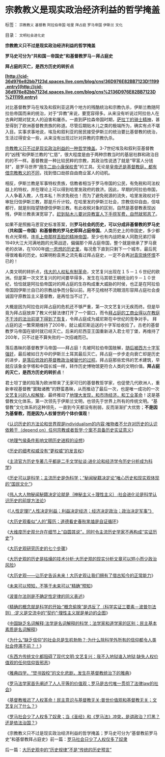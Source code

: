# 宗教教义是现实政治经济利益的哲学掩盖

标签： `宗教教义` `基督教` `阿拉伯帝国` `哈里` `拜占庭` `罗马帝国` `伊斯兰` `文化` 

目录： `文明社会进化史`

**宗教教义只不过是现实政治经济利益的哲学掩盖**

**罗马史可分为“共和国－帝国史”和基督教罗马－拜占庭史**

**拜占庭的灭亡，是西方历史的转折点**

**[http://cid-36d976e82bb7123d.spaces.live.com/blog/cns!36D976E82BB7123D!1199.entry](http://cid-36d976e82bb7123d.spaces.live.com/blog/cns%2136D976E82BB7123D%211199.entry)**

对比基督教罗马在埃及和叙利亚这两个地方的残酷统治和宗教仇杀，伊斯兰教随阿拉伯帝国而来的统治，对于“异教”来说，要宽容得多。从来没有听说过阿拉伯人在古典时期对犹太人的迫害和屠杀。一直到萨拉森帝国时期，[萨拉丁的骑士精神](../../../2009/8/28/反既得利益即“反利益可得”.md)，甚至得到了欧洲基督教贵族的称道。尽管后期贴木儿之类的极端所为，确实有点不堪入目。实事求事地说，埃及和叙利亚的居民接受伊斯兰的统治要比基督教的统治，生活过得安全一些，从来没有出现过针对异教的宗教仇杀。

[宗教教义只不过是现实政治利益的一种哲学掩盖](../../../2010/4/28/大道无为：任何历史和现实的政策必须顺势而为.md)。3-7世纪埃及和叙利亚基督教的“凶残”和伊斯兰教的“仁慈”，很大程度是由于两种宗教当时的基层社群和政治目的的不一样。基督教是一种比较民粹的宗教，其政治性说透了就是“宰富人分钱财”，是罗马世界“[用牛二劫小康保权贵](../../../2009/10/13/两千年社稷延寿之九字真言.md)”的工具。无论是[皇帝还是基督教庭，都有借宗教教义的不同](../../../2009/7/29/过分崇拜理论和哲学的社会文化必定崇拜权威.md)，找到借口劫掠自由商业富人的动机。

相反，伊斯兰教是军事特权贵族，信教者相当于罗马帝国的公民，有免税和司法权益上的特权，并在理论上可以得到哈里发政府的救济。因此，早期的阿拉伯帝国，人人争着入教，人性本私！所求免税也！而为了避免税源的流失，哈里发政权对于审批归信伊斯兰教，那是斤斤计较。在哈里发的伊斯兰社会，宗教信仰自由，信啥都行，就是别指望随便信伊斯兰教。有此收税对象的区别，自然是基督教表现凶残，伊斯兰教表演宽容了。[赶到贴木儿要对异教富人下手捞军费，自然就邪恶了](../../../2009/6/7/贴木儿邪教的极端可能只是退而无忧的小小的特权.md)。

如果不是照搬马恩官史标准答案，则**罗马社会的历史，可以分成非基督教的罗马史（共和国－帝国）和基督教的罗马史即拜占庭帝国**。人类历史上的帝国史，多少都有点光荣榜。连[毛上帝那样丢脸的精神帝国](http://blog.sina.com.cn/s/blog_5563a64d0100gw4l.html)，至少也有内战把亲人同胞兄弟打得1949大江大河满地跑的光荣战迹，偏偏那个拜占庭帝国，整个就是继承了罗马衰老的衣钵，在1000年[统一思想的历史里](../../../2009/12/16/统一思想的必要性.md)，每况愈下直到只剩下一个城市，最后死得很难看的历史。如果明粉袁黑之流先看过拜占庭史，一定不会再[对袁崇焕怀恨](../../../2009/7/9/热衷历史意识形态党争的现实利益是什么？.md)不已的！

人类文明的转折点，[伟大的人权私有制革命](../../../2010/2/12/个人主义对哲学的实证基础的变化.md)，文艺复兴出现在１５－１６世纪的欧洲。但是第一次文艺复兴的时间要早得多，发生在马其顿王朝统治的９－１０世纪，恰恰就是阿拉伯帝国对的拜占庭的生存构成重大威胁的时侯，也正是在阿拉伯帝国因伊斯兰自已的宗教战争而分裂以前。用不见棺材不流眼泪形容拜占庭社会虔诚固守原教旨主义基督教，是再恰当不过了。

大概是因为阿拉伯对拜占庭的危机还不够严重，第一次文艺复兴无疾而终。但是毕竟为拜占庭放弃了教义代替法律打开了一个窗口，而令[拜占庭的工商业得以在教庭不干涉的法治前提下得到了恢复](http://hi.baidu.com/darthchn/blog/item/cd63288e007daef3513d9299.html)，令拜占庭成为威尼斯在中世纪的竞争对手。
拜占庭的这一繁荣期维持了200年，就让威尼斯运送的十字军给收拾了。古老的基督教罗马帝国在彼时就已经灭亡。后来的尼西亚王国重新进入君士坦丁堡，再维持了200年，只不过是不算失败的一次招魂而已。

落后愚昧的基督教罗马帝国——拜占庭！先被阿拉伯帝国肢解，[随后被西方十字军强奸](../../../2009/2/9/黄宗羲定律“老百姓尽量别折腾”.md)，最后被如日方中的伊斯兰土耳其最后灭亡。拜占庭一步步走向衰亡却是历史的进步，[是落后低效的基督教政治被替代的过程](../../../2010/3/20/政治只是经济学中的一种组织要素.md)。拜占庭那些宏伟的艺术建筑，早就应该象金字塔和中国长城一样，转作历史博物馆更符合人类的文明价值。**拜占庭的灭亡，是西方历史的转折点**！

君士坦丁堡的陷落为欧洲带来了无家可归的基督教哲学家，也促使几代欧洲人，重新审视基督教“罢黜诸教”的野蛮愚昧，从而推动了最后一次，也是唯一成功的一次[文艺复兴的人权解放](http://blog.sina.com.cn/s/blog_5563a64d0100fr7q.html)，最终推动了[地理大发现，和市场经济，和工业革命](../../../2009/11/23/生产力，工业革命和资本积累.md)！这是基督教文化体系，第一次领先于伊斯兰文明，也领先于世界上所有的传统文明。“基督教”文化体系的这种领先，一直到今天都没有削弱，反而渐渐扩大优势；**不是因为基督教，而是因为人权普世的个体价值观**！

《[认识历史的方法论和世界观是individualism的内容;唯物者不允许对历史的认识依赖于（depend
on）任何宗教或者哲学;个案不具备历史实证意义](../../../2010/3/16/个案不具备历史实证意义.md)》

《[地理气侯条件影响文明历史进程的设想](../../../2010/3/24/地理气侯条件影响文明历史进程的设想.md)》

《[历史的细考权威没有“更权威”的发言权](../../../2010/4/13/历史的细考权威没有“更权威”的发言权.md)》

《[主流官方历史专著几乎都是二手文学扯谈;进化论和经济学令历史分析成为科学](../../../2010/4/19/进化论和经济学令历史分析成为科学.md)》

《[历史可以是科学；主流历史是伪科学；“秘闻秘籍决定论”唯心历史和现实观体现的“国民文化”](../../../2010/4/19/“秘闻秘籍决定论”唯心历史和现实观体现的“国民文化.md)》

《[伟人大人物秘闻秘籍决定论就是｛神秘主义＋理性主义｝;社会进化论是科学认识历史的前提方法论](../../../2010/4/20/宗教的萌芽；和宗教萌芽的路径、方法、手段！.md)》

《[[人性定理]“人性决定利益；利益决定经济；经济决定政治；政治决定军事”》](../../../2010/4/20/人性决定利益；利益-&gt;经济；经济-&gt;政治；政治-&gt;军事.md)

《[大历史观看似“人的”履历；道德看史春秋笔熆是自证循环](../../../2010/4/21/大历史观似“人的”履历；道德春秋笔法是自证循环.md)》

《[大维度历史观允许在细节上“自圆其说”，同时令主流历史学家不再构成“实证历史](../../../2010/4/21/大维度历史观允许在细节上“自圆其说”.md)”》

《[大历史观研究历史的七个步骤](../../../2010/4/22/大历史观研究历史的七个步骤.md)》

《[大历史观的历史是枯燥的技术分析;大历史观的现实分析文章可以短小而少政治风险](../../../2010/4/22/大历史观的历史是枯燥的技术逻辑分析.md)》

《[大历史观——让历史告诉未来！大历史观让我们拥有了借古知今的正常能力](http://blog.sina.com.cn/s/blog_5563a64d0100hwmx.html)》

《[未来可以预知，不等于未来可以“精确”预知](../../../2010/5/4/未来可以预知.md)》

《[波普尔法则是不确定性定律的同义表述](../../../2010/5/4/波普尔法则是不确定性定律的同义表述.md)》

《[精确的概念就是科学的开始;“概念偷换”是违反了（科学实证三要素－波普尔法则）;定义是交流中的“契约”;理性主义就是单边的企图](../../../2010/5/4/科学开始于精确概念定义.md)》

《[中国缺乏名词解释;法学是名词解释的科学；法学家和道学家的区别；民主基本素质是名词解释](../../../2010/5/4/中国不缺信仰，中国缺乏名词解释.md)》

《[为什么“缺乏信仰”的社会总是生机勃勃？;为什么除科学外所有的信仰都令人类社会停滞不前？！](../../../2010/5/6/为什么“缺乏信仰”的社会总是生机勃勃？.md)》

《[东西方传统文化都阻碍了现代文明;文艺复兴：我不入地狱谁入地狱;缺失人权价值观的任何信仰皆邪恶](../../../2010/5/6/东西方传统文化都阻碍了现代文明;我不入地狱谁入地狱.md)》

《[雅典四学，“焚书毁校”的文化悲剧，发生在基督教统治下的雅典](../../../2010/5/6/基督教“焚书毁校”的历史文化悲剧.md)》

《[罗马法学家首先阐述了人人平等的价值观；罗马是古代唯一贯彻了法律law的社会](../../../2010/5/6/罗马法学家首先阐述了人人平等的价值观.md)》

《[基督教推迟了人权革命！民主意识与基督教无关;普世价值观和基督教无关；文艺复兴了什么？](../../../2010/5/6/基督教推迟了欧美人权解放私有制达一千年！.md)》

《[罗马社会少了人权多了奴隶；当《圣经》和《罗马法》冲突，是讲政治？打黑？还是依法治国？](../../../2010/5/7/罗马社会只少了人权仅多了奴隶.md)》

《宗教教义只不过是现实政治经济利益的哲学掩盖；罗马史可分为“基督教前罗马史”和基督教拜占庭史》前一篇：[罗马社会只少了人权仅多了奴隶](../../../2010/5/7/罗马社会只少了人权仅多了奴隶.md)

后一篇：[大历史观中的“历史规律”不是“传统的历史预言”](../../../2010/5/7/大历史观中的“历史规律”不是“传统的历史预言”.md)